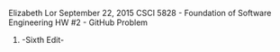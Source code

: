 Elizabeth Lor
September 22, 2015
CSCI 5828 - Foundation of Software Engineering
HW #2 - GitHub Problem

1. -Sixth Edit-
